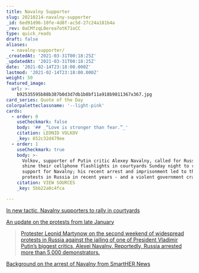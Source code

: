 ```yaml
---
title: Navalny Supporter
slug: 20210214-navalny-supporter
_id: 6ed91d96-10fe-4d8f-ac5d-27c24a181b4a
_rev: 0aCMfzqL0erea7otK71oCC
type: quick_reads
draft: false
aliases:
  - navalny-supporter/
_createdAt: '2021-03-31T00:18:25Z'
_updatedAt: '2021-03-31T00:18:25Z'
date: '2021-02-14T23:18:00.000Z'
lastmod: '2021-02-14T23:18:00.000Z'
weight: 50
featured_image:
  url: >-
    b92535595b88b387b0d3d7db1b8bf11a918b9811367x367.jpg
card_series: Quote of the Day
colorpaletteclassname: '--light-pink'
cards:
  - order: 0
    useCheckmark: false
    body: '## _“Love is stronger than fear.”_'
    citation: LEONID VOLKOV
    _key: 652c32d479ee
  - order: 1
    useCheckmark: true
    body: >-
      Volkov, supporter of Putin critic Alexey Navalny, called for Russians to
      shine their cellphone flashlights in courtyards Sunday night to reflect
      support for Navalny; his recent arrest and imprisonment led to the largest
      protests in Russia in recent years - and a violent government crackdown.
    citation: VIEW SOURCES
    _key: 5bb22a0c4fca

---
```

[In new tactic, Navalny supporters to rally in courtyards](https://apnews.com/article/alexei-navalny-supporters-rally-russia-338b0c0c74714144a39eb4677e39b3ca)

[An update on the protests from late January](https://smarthernews.com/article/protester-leonid-martynow-russia-2021/)

> [Protester Leonid Martynow on the second weekend of widespread protests in Russia against the jailing of one of President Vladimir Putin’s biggest critics, Alexei Navalny. Reportedly, Russia arrested more than 5,000 demonstrators.](https://smarthernews.com/article/protester-leonid-martynow-russia-2021/)





[Background on the arrest of Navalny from SmartHER News](https://smarthernews.com/article/opposition-leader-arrested/)
